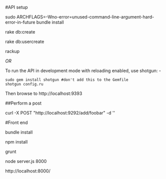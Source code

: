 #API setup

sudo ARCHFLAGS=-Wno-error=unused-command-line-argument-hard-error-in-future bundle install

rake db:create

rake db:usercreate

rackup

*OR*


To run the API in development mode with reloading enabled, use shotgun: -

```
sudo gem install shotgun #don't add this to the Gemfile
shotgun config.ru
```

Then browse to http://localhost:9393

##Perform a post

curl -X POST "http://localhost:9292/add/foobar"  -d ''


#Front end

bundle install

npm install

grunt

node server.js 8000

http://localhost:8000/
